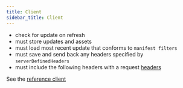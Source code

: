 ```yaml
---
title: Client
sidebar_title: Client
---
```


* check for update on refresh
* must store updates and assets
* must load most recent update that conforms to `manifest filters`
* must save and send back any headers specified by `serverDefinedHeaders`
* must include the following headers with a request [headers](protocol/#request)

See the [reference client](https://github.com/expo/expo/tree/master/packages/expo-updates)